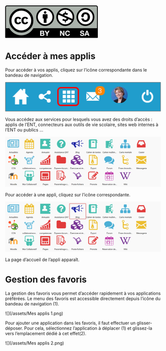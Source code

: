 ![](../../wp-content/uploads/2015/03/CC-BY-NC-SA-3.0-FR-300x105.png)

Accéder à mes applis
====================

Pour accéder à vos applis, cliquez sur l’icône correspondante dans le bandeau de navigation.

![](../../wp-content/uploads/2015/06/a16.png)

Vous accédez aux services pour lesquels vous avez des droits d’accès : applis de l’ENT, connecteurs aux outils de vie scolaire, sites web internes à l’ENT ou publics …

![](/assets/1.png)

Pour accéder à une appli, cliquez sur l’icône correspondante.

![](/assets/2.png)

La page d’accueil de l’appli apparaît.

Gestion des favoris
===================

La gestion des favoris vous permet d’accéder rapidement à vos applications préférées. Le menu des favoris est accessible directement depuis l’icône du bandeau de navigation (1).

![](/assets/Mes applis 1.png)

Pour ajouter une application dans les favoris, il faut effectuer un glisser-déposer. Pour cela, sélectionnez l’application à déplacer (1) et glissez-la vers l’emplacement dédié à cet effet(2).

![](/assets/Mes applis 2.png)
